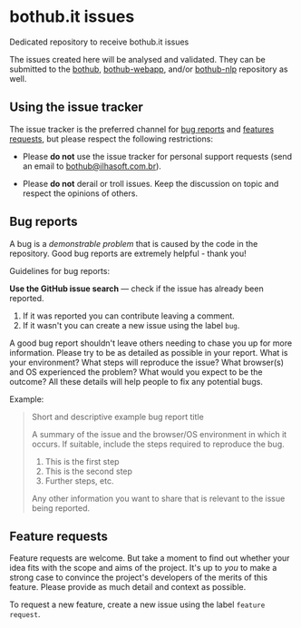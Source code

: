 # bothub.it issues
Dedicated repository to receive bothub.it issues

The issues created here will be analysed and validated. They can be submitted to the [bothub](https://github.com/push-flow/bothub), [bothub-webapp](https://github.com/push-flow/bothub-webapp), and/or [bothub-nlp](https://github.com/push-flow/bothub-nlp) repository as well.

## Using the issue tracker

The issue tracker is the preferred channel for [bug reports](#bugs) and [features requests](#features), but please respect the following restrictions:

- Please **do not** use the issue tracker for personal support requests (send an email to bothub@ilhasoft.com.br).

- Please **do not** derail or troll issues. Keep the discussion on topic and respect the opinions of others.

<a name="bugs"></a>
## Bug reports

A bug is a _demonstrable problem_ that is caused by the code in the repository. Good bug reports are extremely helpful - thank you!

Guidelines for bug reports:

**Use the GitHub issue search** &mdash; check if the issue has already been reported.
1. If it was reported you can contribute leaving a comment.
2. If it wasn't you can create a new issue using the label `bug`.

A good bug report shouldn't leave others needing to chase you up for more information. Please try to be as detailed as possible in your report. What is your environment? What steps will reproduce the issue? What browser(s) and OS experienced the problem? What would you expect to be the outcome? All these details will help people to fix any potential bugs.

Example:

> Short and descriptive example bug report title
>
> A summary of the issue and the browser/OS environment in which it occurs. If
> suitable, include the steps required to reproduce the bug.
>
> 1. This is the first step
> 2. This is the second step
> 3. Further steps, etc.
>
> Any other information you want to share that is relevant to the issue being
> reported.

<a name="features"></a>
## Feature requests

Feature requests are welcome. But take a moment to find out whether your idea fits with the scope and aims of the project. It's up to *you* to make a strong case to convince the project's developers of the merits of this feature. Please provide as much detail and context as possible.

To request a new feature, create a new issue using the label `feature request`.
